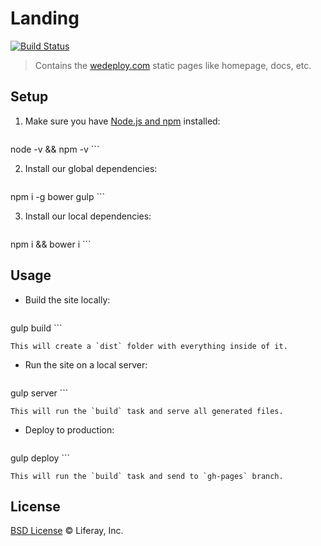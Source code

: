 # Landing

[![Build Status](http://img.shields.io/travis/wedeploy/landing/master.svg?style=flat)](https://travis-ci.org/wedeploy/landing)

> Contains the [wedeploy.com](http://wedeploy.com) static pages like homepage, docs, etc.

## Setup

1. Make sure you have [Node.js and npm](https://nodejs.org/en/download/) installed:

	```sh
node -v && npm -v
	```

2. Install our global dependencies:

	```sh
npm i -g bower gulp
	```

3. Install our local dependencies:

	```sh
npm i && bower i
	```

## Usage

* Build the site locally:

	```
gulp build
	```

	This will create a `dist` folder with everything inside of it.

* Run the site on a local server:

	```
gulp server
	```

	This will run the `build` task and serve all generated files.

* Deploy to production:

	```
gulp deploy
	```

	This will run the `build` task and send to `gh-pages` branch.

## License

[BSD License](./LICENSE.md) © Liferay, Inc.